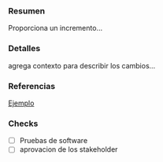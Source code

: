 ### Resumen
Proporciona un incremento...

### Detalles

agrega contexto para describir los cambios...

### Referencias
[Ejemplo](www.google.com)

### Checks

- [ ] Pruebas de software
- [ ] aprovacion de los stakeholder
